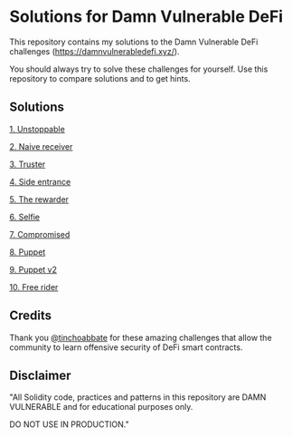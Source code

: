 # Solutions for Damn Vulnerable DeFi

This repository contains my solutions to the Damn Vulnerable DeFi challenges (https://damnvulnerabledefi.xyz/).

You should always try to solve these challenges for yourself. Use this repository to compare solutions and to get hints.

## Solutions

[1. Unstoppable](./unstoppable/)

[2. Naive receiver](./naive-receiver/)

[3. Truster](./truster/)

[4. Side entrance](./side-entrance/)

[5. The rewarder](./the-rewarder/)

[6. Selfie](./selfie/)

[7. Compromised](./compromised/)

[8. Puppet](./puppet/)

[9. Puppet v2](./puppet-v2/)

[10. Free rider](./free-rider/)

## Credits

Thank you [@tinchoabbate](https://github.com/tinchoabbate/) for these amazing challenges that allow the community to learn offensive security of DeFi smart contracts.

## Disclaimer

"All Solidity code, practices and patterns in this repository are DAMN VULNERABLE and for educational purposes only.

DO NOT USE IN PRODUCTION."
